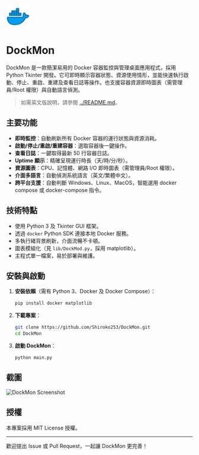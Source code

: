 <p align="left">
  <img src="../imgs/docker_icon.png" alt="Docker Icon" width="64" height="64">
</p>

# DockMon

DockMon 是一款簡潔易用的 Docker 容器監控與管理桌面應用程式，採用 Python Tkinter 開發。它可即時顯示容器狀態、資源使用情形，並能快速執行啟動、停止、重啟、重建及查看日誌等操作。也支援容器資源即時圖表（需管理員/Root 權限）與自動語言偵測。

> 如需英文版說明，請參閱 [../README.md](../README.md)。

## 主要功能

- **即時監控**：自動刷新所有 Docker 容器的運行狀態與資源消耗。
- **啟動/停止/重啟/重建容器**：選取容器後一鍵操作。
- **查看日誌**：一鍵取得最新 50 行容器日誌。
- **Uptime 顯示**：精確呈現運行時長（天/時/分/秒）。
- **資源圖表**：CPU、記憶體、網路 I/O 即時圖表（需管理員/Root 權限）。
- **介面多語言**：自動偵測系統語言（英文/繁體中文）。
- **跨平台支援**：自動判斷 Windows、Linux、MacOS，智能選用 docker compose 或 docker-compose 指令。

## 技術特點

- 使用 Python 3 及 Tkinter GUI 框架。
- 透過 `docker` Python SDK 連接本地 Docker 服務。
- 多執行緒背景刷新，介面流暢不卡頓。
- 圖表模組化（見 `lib/DockMod.py`，採用 matplotlib）。
- 主程式單一檔案，易於部署與維護。

## 安裝與啟動

1. **安裝依賴**（需有 Python 3、Docker 及 Docker Compose）：
   ```bash
   pip install docker matplotlib
   ```

2. **下載專案**：
   ```bash
   git clone https://github.com/Shiroko253/DockMon.git
   cd DockMon
   ```

3. **啟動 DockMon**：
   ```bash
   python main.py
   ```

## 截圖

![DockMon Screenshot](../imgs/screenshot.png)

## 授權

本專案採用 MIT License 授權。

---

歡迎提出 Issue 或 Pull Request，一起讓 DockMon 更完善！
